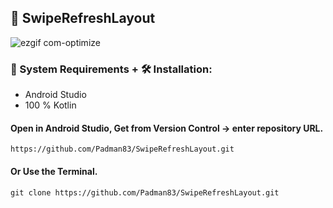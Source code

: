 ## 📱 SwipeRefreshLayout

![ezgif com-optimize](https://user-images.githubusercontent.com/45048950/91877293-64eeeb00-ecb0-11ea-9fa8-8f9818e6936a.gif)

### 🧰 System Requirements + 🛠️ Installation:

* Android Studio
* 100 % Kotlin
 
#### Open in Android Studio, Get from Version Control -> enter repository URL.

```
https://github.com/Padman83/SwipeRefreshLayout.git
```

#### Or Use the Terminal.

```
git clone https://github.com/Padman83/SwipeRefreshLayout.git
